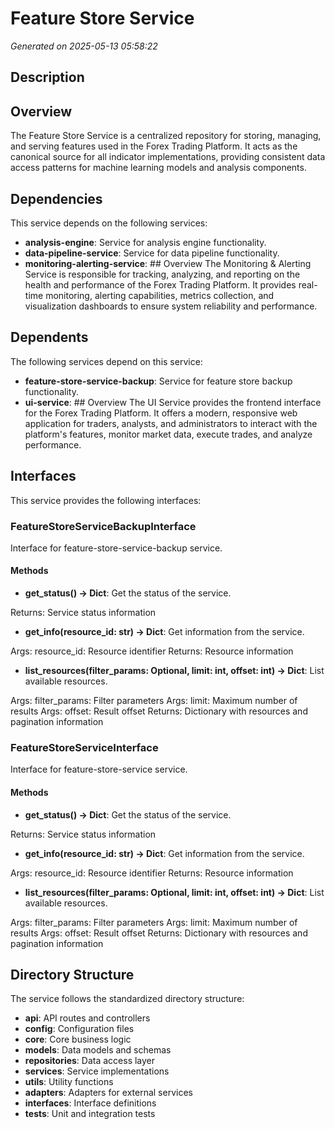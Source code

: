 # Feature Store Service

*Generated on 2025-05-13 05:58:22*

## Description

## Overview
The Feature Store Service is a centralized repository for storing, managing, and serving features used in the Forex Trading Platform. It acts as the canonical source for all indicator implementations, providing consistent data access patterns for machine learning models and analysis components.

## Dependencies

This service depends on the following services:

- **analysis-engine**: Service for analysis engine functionality.
- **data-pipeline-service**: Service for data pipeline functionality.
- **monitoring-alerting-service**: ## Overview
The Monitoring & Alerting Service is responsible for tracking, analyzing, and reporting on the health and performance of the Forex Trading Platform. It provides real-time monitoring, alerting capabilities, metrics collection, and visualization dashboards to ensure system reliability and performance.

## Dependents

The following services depend on this service:

- **feature-store-service-backup**: Service for feature store backup functionality.
- **ui-service**: ## Overview
The UI Service provides the frontend interface for the Forex Trading Platform. It offers a modern, responsive web application for traders, analysts, and administrators to interact with the platform's features, monitor market data, execute trades, and analyze performance.

## Interfaces

This service provides the following interfaces:

### FeatureStoreServiceBackupInterface

Interface for feature-store-service-backup service.

#### Methods

- **get_status() -> Dict**: Get the status of the service.

Returns:
    Service status information
- **get_info(resource_id: str) -> Dict**: Get information from the service.

Args:
    resource_id: Resource identifier
Returns:
    Resource information
- **list_resources(filter_params: Optional, limit: int, offset: int) -> Dict**: List available resources.

Args:
    filter_params: Filter parameters
Args:
    limit: Maximum number of results
Args:
    offset: Result offset
Returns:
    Dictionary with resources and pagination information
### FeatureStoreServiceInterface

Interface for feature-store-service service.

#### Methods

- **get_status() -> Dict**: Get the status of the service.

Returns:
    Service status information
- **get_info(resource_id: str) -> Dict**: Get information from the service.

Args:
    resource_id: Resource identifier
Returns:
    Resource information
- **list_resources(filter_params: Optional, limit: int, offset: int) -> Dict**: List available resources.

Args:
    filter_params: Filter parameters
Args:
    limit: Maximum number of results
Args:
    offset: Result offset
Returns:
    Dictionary with resources and pagination information

## Directory Structure

The service follows the standardized directory structure:

- **api**: API routes and controllers
- **config**: Configuration files
- **core**: Core business logic
- **models**: Data models and schemas
- **repositories**: Data access layer
- **services**: Service implementations
- **utils**: Utility functions
- **adapters**: Adapters for external services
- **interfaces**: Interface definitions
- **tests**: Unit and integration tests
